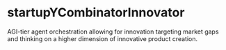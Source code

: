 # startupYCombinatorInnovator
AGI-tier agent orchestration allowing for innovation targeting market gaps and thinking on a higher dimension of innovative product creation.
